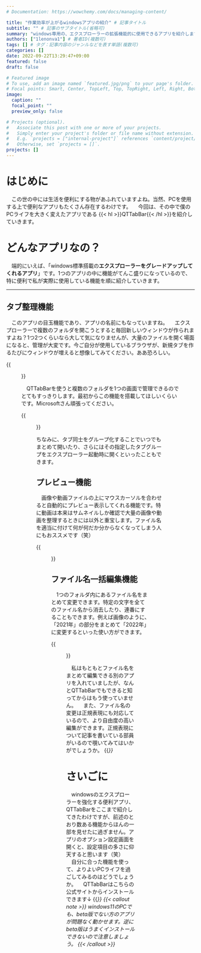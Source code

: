 ```yaml
---
# Documentation: https://wowchemy.com/docs/managing-content/

title: "作業効率が上がるwindowsアプリの紹介" # 記事タイトル
subtitle: "" # 記事のサブタイトル(省略可)
summary: "windows専用の、エクスプローラーの拡張機能的に使用できるアプリを紹介します。" # 要約：記事の中身を端的に表す短い文章
authors: ["1lenonva1"] # 著者ID(複数可)
tags: [] # タグ：記事内容のジャンルなどを表す単語(複数可)
categories: []
date: 2022-09-22T13:29:47+09:00
featured: false
draft: false

# Featured image
# To use, add an image named `featured.jpg/png` to your page's folder.
# Focal points: Smart, Center, TopLeft, Top, TopRight, Left, Right, BottomLeft, Bottom, BottomRight.
image:
  caption: ""
  focal_point: ""
  preview_only: false

# Projects (optional).
#   Associate this post with one or more of your projects.
#   Simply enter your project's folder or file name without extension.
#   E.g. `projects = ["internal-project"]` references `content/project/deep-learning/index.md`.
#   Otherwise, set `projects = []`.
projects: []
---
```

# はじめに
　この世の中には生活を便利にする物があふれていますよね。当然、PCを使用する上で便利なアプリもたくさん存在するわけです。
　今回は、その中で僕のPCライフを大きく変えたアプリである {{< hl >}}QTTabBar{{< /hl >}}を紹介していきます。

# どんなアプリなの？
　端的にいえば、「windows標準搭載の**エクスプローラーをグレードアップしてくれるアプリ**」です。1つのアプリの中に機能がてんこ盛りになっているので、特に便利で私が実際に使用している機能を順に紹介していきます。

***
## タブ整理機能
　このアプリの目玉機能であり、アプリの名前にもなっていますね。
　エクスプローラーで複数のフォルダを開こうとすると毎回新しいウィンドウが作られますよね？1つ2つくらいなら大して気になりませんが、大量のファイルを開く場面になると、管理が大変です。今ご自分が使用しているブラウザが、新規タブを作るたびにウィンドウが増えると想像してみてください。ああ恐ろしい。

{{<figure src="スクリーンショット ごちゃ.png" title="フォルダが散らかってるの図">}}

　QTTabBarを使うと複数のフォルダを1つの画面で管理できるのでとてもすっきりします。最初からこの機能を搭載してほしいくらいです。Microsoftさん頑張ってください。

{{<figure src="スクリーンショット すっきり.png" title="ウィンドウ1つですっきりの図">}}

ちなみに、タブ同士をグループ化することでいつでもまとめて開いたり、さらにはその指定したタブグループをエクスプローラー起動時に開くといったこともできます。


## プレビュー機能
　画像や動画ファイルの上にマウスカーソルを合わせると自動的にプレビュー表示してくれる機能です。特に動画は本来はサムネイルしか確認で大量の画像や動画を整理するときには以外と重宝します。ファイル名を適当に付けて何が何だか分からなくなってしまう人にもおススメです（笑）

{{<figure src="スクリーンショット　プレビュー.jpg" title="プレビュー機能（諸事情により直撮り）">}}


## ファイル名一括編集機能
　1つのフォルダ内にあるファイル名をまとめて変更できます。特定の文字を全てのファイル名から消去したり、連番にすることもできます。例えば画像のように、「2021年」の部分をまとめて「2022年」に変更するといった使い方ができます。

{{<figure src="スクリーンショット リネーム.png" title="リネーム機能">}}

　私はもともとファイル名をまとめて編集できる別のアプリを入れていましたが、なんとQTTabBarでもできると知ってからはもう使っていません。
　また、ファイル名の変更は正規表現にも対応しているので、より自由度の高い編集ができます。正規表現について記事を書いている部員がいるので覗いてみてはいかがでしょうか。
{{<cite page="https://blog.opuappnavi.com/post/reguler-expression-introduce/" view="1">}}


# さいごに
　windowsのエクスプローラーを強化する便利アプリ、QTTabBarをここまで紹介してきたわけですが、前述のとおり数ある機能からほんの一部を見せたに過ぎません。アプリのオプション設定画面を開くと、設定項目の多さに仰天すると思います（笑）
　自分に合った機能を使って、よりよいPCライフを過ごしてみるのはどうでしょうか。
　QTTabBarはこちらの公式サイトからインストールできます↓
{{<cite page="http://qttabbar-ja.wikidot.com/" view="1">}}
{{< callout note >}}
windows11のPCでも、beta版でない方のアプリが問題なく動かせます。逆にbeta版はうまくインストールできないので注意しましょう。
{{< /callout >}}